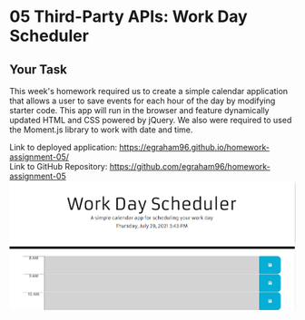 
# 05 Third-Party APIs: Work Day Scheduler

## Your Task

This week's homework required us to create a simple calendar application that allows a user to save events for each hour of the day by modifying starter code. This app will run in the browser and feature dynamically updated HTML and CSS powered by jQuery. We also were required to used the Moment.js library to work with date and time.


Link to deployed application: https://egraham96.github.io/homework-assignment-05/                                                                                              
Link to GitHub Repository: https://github.com/egraham96/homework-assignment-05
![Screenshot of Deployed Application](Assets/ScreenshotofDeployedApplication.PNG)
